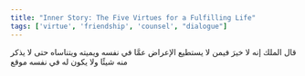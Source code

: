 ```yaml
---
title: "Inner Story: The Five Virtues for a Fulfilling Life"
tags: ['virtue', 'friendship', 'counsel', "dialogue"]
---
```


 قال الملك إنه لا خيرَ فيمن لا يستطيع الإعراض عمَّا في نفسه ويميته ويتناساه حتى لا يذكر منه شيئًا ولا يكون له في نفسه موقع
